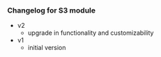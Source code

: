 ### Changelog for S3 module
* v2
  * upgrade in functionality and customizability
* v1
  * initial version
